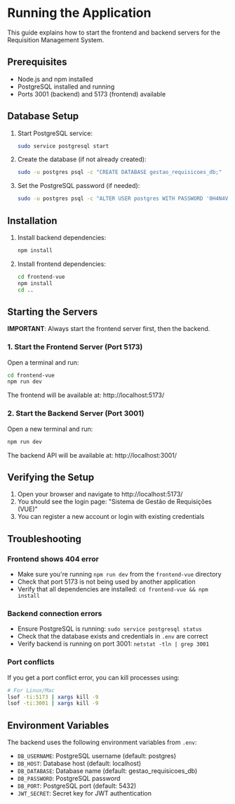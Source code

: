 # Running the Application

This guide explains how to start the frontend and backend servers for the Requisition Management System.

## Prerequisites

- Node.js and npm installed
- PostgreSQL installed and running
- Ports 3001 (backend) and 5173 (frontend) available

## Database Setup

1. Start PostgreSQL service:
   ```bash
   sudo service postgresql start
   ```

2. Create the database (if not already created):
   ```bash
   sudo -u postgres psql -c "CREATE DATABASE gestao_requisicoes_db;"
   ```

3. Set the PostgreSQL password (if needed):
   ```bash
   sudo -u postgres psql -c "ALTER USER postgres WITH PASSWORD '0H4N4VNG';"
   ```

## Installation

1. Install backend dependencies:
   ```bash
   npm install
   ```

2. Install frontend dependencies:
   ```bash
   cd frontend-vue
   npm install
   cd ..
   ```

## Starting the Servers

**IMPORTANT**: Always start the frontend server first, then the backend.

### 1. Start the Frontend Server (Port 5173)

Open a terminal and run:
```bash
cd frontend-vue
npm run dev
```

The frontend will be available at: http://localhost:5173/

### 2. Start the Backend Server (Port 3001)

Open a new terminal and run:
```bash
npm run dev
```

The backend API will be available at: http://localhost:3001/

## Verifying the Setup

1. Open your browser and navigate to http://localhost:5173/
2. You should see the login page: "Sistema de Gestão de Requisições (VUE)"
3. You can register a new account or login with existing credentials

## Troubleshooting

### Frontend shows 404 error

- Make sure you're running `npm run dev` from the `frontend-vue` directory
- Check that port 5173 is not being used by another application
- Verify that all dependencies are installed: `cd frontend-vue && npm install`

### Backend connection errors

- Ensure PostgreSQL is running: `sudo service postgresql status`
- Check that the database exists and credentials in `.env` are correct
- Verify backend is running on port 3001: `netstat -tln | grep 3001`

### Port conflicts

If you get a port conflict error, you can kill processes using:
```bash
# For Linux/Mac
lsof -ti:5173 | xargs kill -9
lsof -ti:3001 | xargs kill -9
```

## Environment Variables

The backend uses the following environment variables from `.env`:
- `DB_USERNAME`: PostgreSQL username (default: postgres)
- `DB_HOST`: Database host (default: localhost)
- `DB_DATABASE`: Database name (default: gestao_requisicoes_db)
- `DB_PASSWORD`: PostgreSQL password
- `DB_PORT`: PostgreSQL port (default: 5432)
- `JWT_SECRET`: Secret key for JWT authentication
